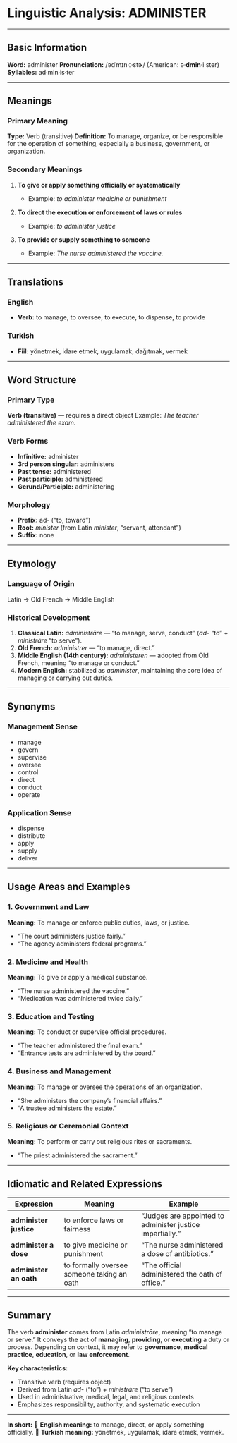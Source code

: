 # Linguistic Analysis: ADMINISTER

---

## Basic Information

**Word:** administer
**Pronunciation:** /ədˈmɪn·ɪ·stɚ/ (American: ə·**dmin**·i·ster)
**Syllables:** ad·min·is·ter

---

## Meanings

### Primary Meaning

**Type:** Verb (transitive)
**Definition:** To manage, organize, or be responsible for the operation of something, especially a business, government, or organization.

### Secondary Meanings

1. **To give or apply something officially or systematically**

   - Example: _to administer medicine or punishment_

2. **To direct the execution or enforcement of laws or rules**

   - Example: _to administer justice_

3. **To provide or supply something to someone**

   - Example: _The nurse administered the vaccine._

---

## Translations

### English

- **Verb:** to manage, to oversee, to execute, to dispense, to provide

### Turkish

- **Fiil:** yönetmek, idare etmek, uygulamak, dağıtmak, vermek

---

## Word Structure

### Primary Type

**Verb (transitive)** — requires a direct object
Example: _The teacher administered the exam._

### Verb Forms

- **Infinitive:** administer
- **3rd person singular:** administers
- **Past tense:** administered
- **Past participle:** administered
- **Gerund/Participle:** administering

### Morphology

- **Prefix:** ad- (“to, toward”)
- **Root:** _minister_ (from Latin _minister_, “servant, attendant”)
- **Suffix:** none

---

## Etymology

### Language of Origin

Latin → Old French → Middle English

### Historical Development

1. **Classical Latin:** _administrāre_ — “to manage, serve, conduct” (_ad-_ “to” + _ministrāre_ “to serve”).
2. **Old French:** _administrer_ — “to manage, direct.”
3. **Middle English (14th century):** _administeren_ — adopted from Old French, meaning “to manage or conduct.”
4. **Modern English:** stabilized as _administer_, maintaining the core idea of managing or carrying out duties.

---

## Synonyms

### Management Sense

- manage
- govern
- supervise
- oversee
- control
- direct
- conduct
- operate

### Application Sense

- dispense
- distribute
- apply
- supply
- deliver

---

## Usage Areas and Examples

### 1. **Government and Law**

**Meaning:** To manage or enforce public duties, laws, or justice.

- “The court administers justice fairly.”
- “The agency administers federal programs.”

### 2. **Medicine and Health**

**Meaning:** To give or apply a medical substance.

- “The nurse administered the vaccine.”
- “Medication was administered twice daily.”

### 3. **Education and Testing**

**Meaning:** To conduct or supervise official procedures.

- “The teacher administered the final exam.”
- “Entrance tests are administered by the board.”

### 4. **Business and Management**

**Meaning:** To manage or oversee the operations of an organization.

- “She administers the company’s financial affairs.”
- “A trustee administers the estate.”

### 5. **Religious or Ceremonial Context**

**Meaning:** To perform or carry out religious rites or sacraments.

- “The priest administered the sacrament.”

---

## Idiomatic and Related Expressions

| Expression             | Meaning                                    | Example                                                   |
| ---------------------- | ------------------------------------------ | --------------------------------------------------------- |
| **administer justice** | to enforce laws or fairness                | “Judges are appointed to administer justice impartially.” |
| **administer a dose**  | to give medicine or punishment             | “The nurse administered a dose of antibiotics.”           |
| **administer an oath** | to formally oversee someone taking an oath | “The official administered the oath of office.”           |

---

## Summary

The verb **administer** comes from Latin _administrāre_, meaning “to manage or serve.” It conveys the act of **managing**, **providing**, or **executing** a duty or process. Depending on context, it may refer to **governance**, **medical practice**, **education**, or **law enforcement**.

**Key characteristics:**

- Transitive verb (requires object)
- Derived from Latin _ad-_ (“to”) + _ministrāre_ (“to serve”)
- Used in administrative, medical, legal, and religious contexts
- Emphasizes responsibility, authority, and systematic execution

---

**In short:**
🔹 **English meaning:** to manage, direct, or apply something officially.
🔹 **Turkish meaning:** yönetmek, uygulamak, idare etmek, vermek.
